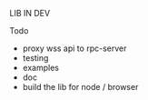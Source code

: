 LIB IN DEV

Todo 
- proxy wss api to rpc-server
- testing
- examples
- doc
- build the lib for node / browser